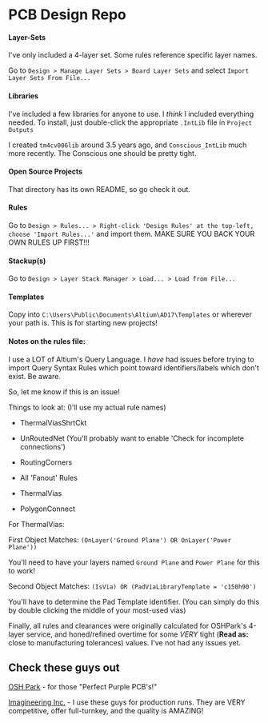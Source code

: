 # PCB Design Repo

#### Layer-Sets

I've only included a 4-layer set. Some rules reference specific layer names.

Go to `Design > Manage Layer Sets > Board Layer Sets` and select `Import Layer Sets From File...`

#### Libraries

I've included a few libraries for anyone to use. I *think* I included everything needed. To install, just double-click the appropriate `.IntLib` file in `Project Outputs`

I created `tm4cv006lib` around 3.5 years ago, and `Conscious_IntLib` much more recently. The Conscious one should be pretty tight.

#### Open Source Projects

That directory has its own README, so go check it out.

#### Rules

Go to `Design > Rules... > Right-click 'Design Rules' at the top-left, choose 'Import Rules...'` and import them. MAKE SURE YOU BACK YOUR OWN RULES UP FIRST!!!

#### Stackup(s)

Go to `Design > Layer Stack Manager > Load... > Load from File...`

#### Templates

Copy into `C:\Users\Public\Documents\Altium\AD17\Templates` or wherever your path is. This is for starting new projects!

#### Notes on the rules file:

I use a LOT of Altium's Query Language. I *have* had issues before trying to import Query Syntax Rules which point toward identifiers/labels which don't exist. Be aware.

So, let me know if this is an issue!

Things to look at: (I'll use my actual rule names)

* ThermalViasShrtCkt

* UnRoutedNet (You'll probably want to enable 'Check for incomplete connections')

* RoutingCorners

* All 'Fanout' Rules

* ThermalVias

* PolygonConnect


For ThermalVias:

First Object Matches: `(OnLayer('Ground Plane') OR OnLayer('Power Plane'))`

You'll need to have your layers named `Ground Plane` and `Power Plane` for this to work!

Second Object Matches: `(IsVia) OR (PadViaLibraryTemplate = 'c150h90')`

You'll have to determine the Pad Template identifier. (You can simply do this by double clicking the middle of your most-used vias)

Finally, all rules and clearances were originally calculated for OSHPark's 4-layer service, and honed/refined overtime for some *VERY* tight (**Read as:** close to manufacturing tolerances) values. I've not had any issues yet.

## Check these guys out

[OSH Park](https://www.oshpark.com/) - for those "Perfect Purple PCB's!"

[Imagineering Inc.](http://www.pcbnet.com/) - I use these guys for production runs. They are VERY competitive, offer full-turnkey, and the quality is AMAZING!
